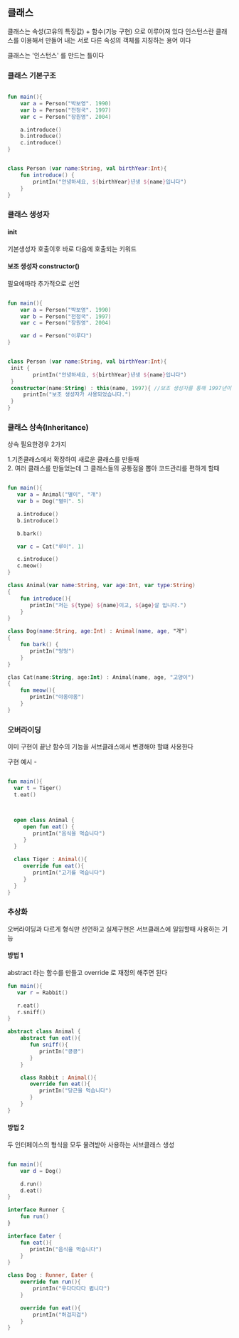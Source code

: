 ## 클래스


클래스는 속성(고유의 특징값) + 함수(기능 구현) 으로 이루어져 있다
인스턴스란 클래스를 이용해서 만들어 내는 서로 다른 속성의 객체를 지칭하는 용어 이다

클래스는 '인스턴스' 를 만드는 틀이다

### 클래스 기본구조

```kotlin

fun main(){
    var a = Person("박보영". 1990)
    var b = Person("전정국". 1997)
    var c = Person("장원영". 2004)

    a.introduce()
    b.introduce()
    c.introduce()
}


class Person (var name:String, val birthYear:Int){
    fun introduce() {
        printIn("안녕하세요, ${birthYear}년생 ${name}입니다")
    }
}

```

### 클래스 생성자

#### init 
기본생성자 호출이후 바로 다음에 호출되는 키워드

#### 보조 생성자 constructor()
필요에따라 추가적으로 선언

```kotlin

fun main(){
    var a = Person("박보영". 1990)
    var b = Person("전정국". 1997)
    var c = Person("장원영". 2004)

    var d = Person("이루다")
}


class Person (var name:String, val birthYear:Int){
 init {
        printIn("안녕하세요, ${birthYear}년생 ${name}입니다")
 }
 constructor(name:String) : this(name, 1997){ //보조 생성자를 통해 1997년이 기본값인 인스턴스 생성
     printIn("보조 생성자가 사용되었습니다.")
 } 
}

```


### 클래스 상속(Inheritance)

상속 필요한경우 2가지

1.기존클래스에서 확장하여 새로운 클래스를 만들때   
2. 여러 클래스를 만들었는데 그 클래스들의 공통점을 뽑아 코드관리를 편하게 할때


```kotlin

fun main(){
   var a = Animal("별이", "개")
   var b = Dog("별미". 5)

   a.introduce()
   b.introduce()

   b.bark()

   var c = Cat("루이". 1)

   c.introduce()
   c.meow()
}

class Animal(var name:String, var age:Int, var type:String)
{
    fun introduce(){
       printIn("저는 ${type} ${name}이고, ${age}살 입니다.")
    }
}

class Dog(name:String, age:Int) : Animal(name, age, "개")
{
    fun bark() {
       printIn("멍멍")
    }
}

clas Cat(name:String, age:Int) : Animal(name, age, "고양이")
{
    fun meow(){
       printIn("야옹야옹")
    }
}
```


### 오버라이딩
이미 구현이 끝난 함수의 기능을 서브클래스에서 변경해야 할떄 사용한다

구현 예시 - 

```kotlin

fun main(){
  var t = Tiger()
  t.eat()



  open class Animal {
     open fun eat() {
        printIn("음식을 먹습니다")
     }
  }

  class Tiger : Animal(){
     override fun eat(){
        printIn("고기를 먹습니다")
     }
  }
}


```


### 추상화
오버라이딩과 다르게 형식만 선언하고 실제구현은 서브클래스에 일임할때 사용하는 기능

#### 방법 1
abstract 라는 함수를 만들고
override 로 재정의 해주면 된다

```kotlin
fun main(){
   var r = Rabbit()

   r.eat()
   r.sniff()
}

abstract class Animal {
    abstract fun eat(){
       fun sniff(){
          printIn("킁킁")
       }
    }

    class Rabbit : Animal(){
       override fun eat(){
          printIn("당근을 먹습니다")
       }
    }
}

```
#### 방법 2
두 인터페이스의 형식을 모두 물려받아 사용하는 서브클래스 생성

```kotlin

fun main(){
    var d = Dog()

    d.run()
    d.eat()
}

interface Runner {
    fun run()
}

interface Eater {
    fun eat(){
       printIn("음식을 먹습니다")
    }
}

class Dog : Runner, Eater {
    override fun run(){
        printIn("우다다다다 뜁니다")
    }

    override fun eat(){
        printIn("허겁지겁")
    }
}

```















